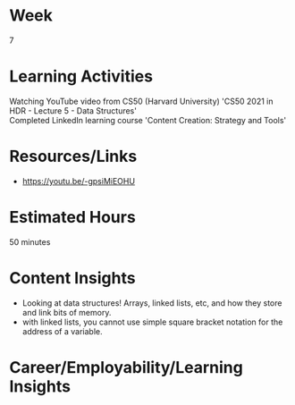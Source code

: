 # Week
7
# Learning Activities
Watching YouTube video from CS50 (Harvard University) 'CS50 2021 in HDR - Lecture 5 - Data Structures'       
Completed LinkedIn learning course 'Content Creation: Strategy and Tools'
# Resources/Links
- https://youtu.be/-gpsiMiEOHU
# Estimated Hours
50 minutes
# Content Insights
- Looking at data structures! Arrays, linked lists, etc, and how they store and link bits of memory.       
- with linked lists, you cannot use simple square bracket notation for the address of a variable. 
# Career/Employability/Learning Insights
   